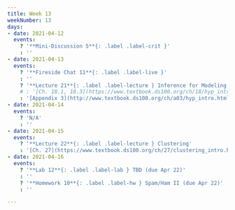 ```yaml
---
title: Week 13
weekNumber: 13
days:
- date: 2021-04-12
  events:
    ? '**Mini-Discussion 5**{: .label .label-crit }'
    : ''
- date: 2021-04-13
  events:
    ? '**Fireside Chat 11**{: .label .label-live }'
    : ''
    ? '**Lecture 21**{: .label .label-lecture } Inference for Modeling'
    # : '[Ch. 18.1, 18.3](https://www.textbook.ds100.org/ch/18/hyp_intro.html)'
    : '[Appendix 3](http://www.textbook.ds100.org/ch/a03/hyp_intro.html)'
- date: 2021-04-14
  events:
    ? 'N/A'
    : ''
- date: 2021-04-15
  events:
    ? '**Lecture 22**{: .label .label-lecture } Clustering'
    : '[Ch. 27](https://www.textbook.ds100.org/ch/27/clustering_intro.html)'
- date: 2021-04-16
  events:
    ? '**Lab 12**{: .label .label-lab } TBD (due Apr 22)'
    : ''
    ? '**Homework 10**{: .label .label-hw } Spam/Ham II (due Apr 22)'
    : ''

---
```

